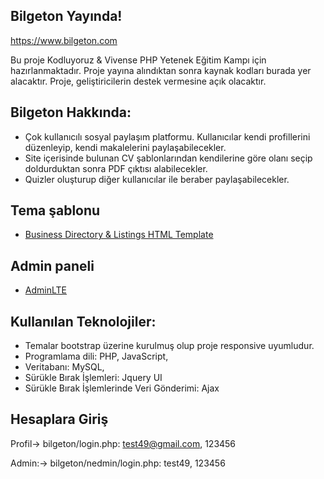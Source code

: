 

## Bilgeton Yayında!
https://www.bilgeton.com

Bu proje Kodluyoruz & Vivense PHP Yetenek Eğitim Kampı için hazırlanmaktadır. Proje yayına alındıktan sonra kaynak kodları burada yer alacaktır. Proje, geliştiricilerin destek vermesine açık olacaktır.

## Bilgeton Hakkında:

- Çok kullanıcılı sosyal paylaşım platformu. Kullanıcılar kendi profillerini düzenleyip, kendi makalelerini paylaşabilecekler.
- Site içerisinde bulunan CV şablonlarından kendilerine göre olanı seçip doldurduktan sonra PDF çıktısı alabilecekler.
- Quizler oluşturup diğer kullanıcılar ile beraber paylaşabilecekler.

## Tema şablonu
- [Business Directory & Listings HTML Template](https://themeforest.net/item/reveal-business-directory-listings-html-template/25507058)

## Admin paneli
- [AdminLTE](https://github.com/ColorlibHQ/AdminLTE)

## Kullanılan Teknolojiler: 
- Temalar bootstrap üzerine kurulmuş olup proje responsive uyumludur. 
- Programlama dili: PHP, JavaScript, 
- Veritabanı: MySQL,
- Sürükle Bırak İşlemleri: Jquery UI
- Sürükle Bırak İşlemlerinde Veri Gönderimi: Ajax

## Hesaplara Giriş

Profil-> bilgeton/login.php: test49@gmail.com, 123456

Admin:-> bilgeton/nedmin/login.php: test49, 123456
